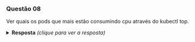 ### Questão 08

Ver quais os pods que mais estão consumindo cpu através do kubectl top.

<details> 
  <summary><b>Resposta</b> <em>(clique para ver a resposta)</em></summary>

```bash
kubectl top pod
```

Podemos utilizar outras formas, tais como:

```bash
kubectl top pod POD_NAME --containers
kubectl top pod POD_NAME --sort-by=cpu
```

</details>